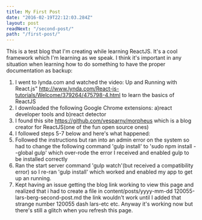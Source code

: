 ```yaml
---
title: My First Post
date: "2016-02-19T22:12:03.284Z"
layout: post
readNext: "/second-post/"
path: "/first-post/"
---
```


This is a test blog that I'm creating while learning ReactJS. It's a cool framework which I'm learning as we speak. I think it's important in any situation when learning how to do something to have the proper documentation as backup:

1. I went to lynda.com and watched the video:
   Up and Running with React.js" http://www.lynda.com/React-js-tutorials/Welcome/379264/475798-4.html to learn the basics of ReactJS
2. I downloaded the following Google Chrome extensions:
   a)react developer tools and
   b)react detector
3. I found this site https://github.com/vesparny/morpheus
which is a blog creator for ReactJS(one of the fun open source ones)
4. I followed steps 5-7 below and here's what happened:
5. Followed the instructions but ran into an admin error on the system so had to change the following command 'gulp install' to 'sudo npm install --global gulp' which over-rode the error I received and enabled gulp to be installed correctly
6. Ran the start server command 'gulp watch'(but received a compatibility error)
so I re-ran 'gulp install' which worked and enabled my app to get up an running.
7. Kept having an issue getting the blog link working to view this page and realized that i had to create a file in content/posts/yyyy-mm-dd 120055-lars-berg-second-post.md the link wouldn't work until I added that strange number 120055 dash lars-etc etc. Anyway it's working now but there's still a glitch when you refresh this page.
